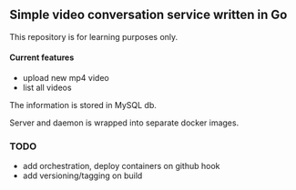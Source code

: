 ## Simple video conversation service written in Go

This repository is for learning purposes only.

#### Current features
- upload new mp4 video
- list all videos

The information is stored in MySQL db.

Server and daemon is wrapped into separate docker images.


### TODO
- add orchestration, deploy containers on github hook
- add versioning/tagging on build
 




